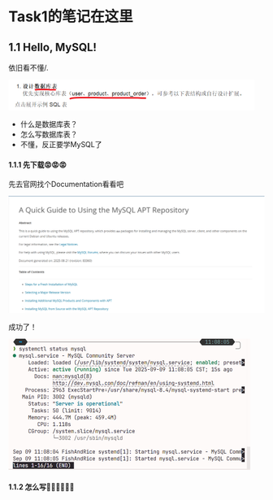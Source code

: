 # Task1的笔记在这里

## 1.1 Hello, MySQL!

依旧看不懂/.

<img src="./Pic/1.1.1.png" alt="1.1.1" style="zoom:50%;" />

- 什么是数据库表？
- 怎么写数据库表？
- 不懂，反正要学MySQL了

#### 1.1.1 先下载😡😡😡

先去官网找个Documentation看看吧

![1.1.2](./Pic/1.1.2.png)

成功了！

<img src="./Pic/1.1.3.png" alt="1.1.3" style="zoom:50%;" />

#### 1.1.2 怎么写😵‍💫😵‍💫😵‍💫

